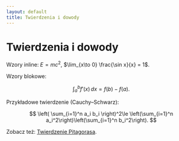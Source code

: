 ```yaml
---
layout: default
title: Twierdzenia i dowody
---
```


# Twierdzenia i dowody

Wzory inline: $E=mc^2$, $\lim_{x\to 0} \frac{\sin x}{x} = 1$.

Wzory blokowe:

$$
\int_a^b f'(x)\,dx = f(b) - f(a).
$$

Przykładowe twierdzenie (Cauchy–Schwarz):

$$
\left( \sum_{i=1}^n a_i b_i \right)^2\le \left(\sum_{i=1}^n a_i^2\right)\left(\sum_{i=1}^n b_i^2\right).
$$

Zobacz też: [Twierdzenie Pitagorasa](./pages/pitagoras/).